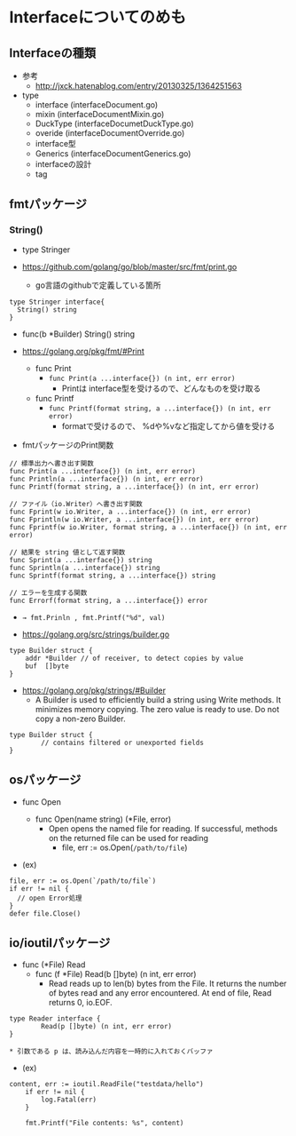 # Interfaceについてのめも


## Interfaceの種類
- 参考
  - http://jxck.hatenablog.com/entry/20130325/1364251563
- type
  - interface (interfaceDocument.go)
  - mixin (interfaceDocumentMixin.go)
  - DuckType (interfaceDocumetDuckType.go)
  - overide (interfaceDocumentOverride.go)
  - interface型
  - Generics (interfaceDocumentGenerics.go)
  - interfaceの設計
  - tag


## fmtパッケージ

### String()
- type Stringer

- https://github.com/golang/go/blob/master/src/fmt/print.go
  - go言語のgithubで定義している箇所
```
type Stringer interface{
  String() string
}
```
- func(b *Builder) String() string


- https://golang.org/pkg/fmt/#Print
  - func Print
    - `func Print(a ...interface{}) (n int, err error)`
      - Printは interface型を受けるので、どんなものを受け取る
  - func Printf
    - `func Printf(format string, a ...interface{}) (n int, err error)`
      - formatで受けるので、 %dや%vなど指定してから値を受ける

- fmtパッケージのPrint関数
```
// 標準出力へ書き出す関数
func Print(a ...interface{}) (n int, err error)
func Println(a ...interface{}) (n int, err error)
func Printf(format string, a ...interface{}) (n int, err error)

// ファイル（io.Writer）へ書き出す関数
func Fprint(w io.Writer, a ...interface{}) (n int, err error)
func Fprintln(w io.Writer, a ...interface{}) (n int, err error)
func Fprintf(w io.Writer, format string, a ...interface{}) (n int, err error)

// 結果を string 値として返す関数
func Sprint(a ...interface{}) string
func Sprintln(a ...interface{}) string
func Sprintf(format string, a ...interface{}) string

// エラーを生成する関数
func Errorf(format string, a ...interface{}) error
```
- `→ fmt.Prinln , fmt.Printf("%d", val)`


- https://golang.org/src/strings/builder.go
```
type Builder struct {
	addr *Builder // of receiver, to detect copies by value
	buf  []byte
}
```

- https://golang.org/pkg/strings/#Builder
  - A Builder is used to efficiently build a string using Write methods. It minimizes memory copying. The zero value is ready to use. Do not copy a non-zero Builder.
```
type Builder struct {
        // contains filtered or unexported fields
}
```


## osパッケージ
- func Open
  - func Open(name string) (*File, error)
    - Open opens the named file for reading. If successful, methods on the returned file can be used for reading
      - file, err := os.Open(`/path/to/file`)

- (ex)    
```
file, err := os.Open(`/path/to/file`)
if err != nil {
  // open Error処理
}
defer file.Close()
```

## io/ioutilパッケージ

- func (*File) Read
  - func (f *File) Read(b []byte) (n int, err error)
    - Read reads up to len(b) bytes from the File. It returns the number of bytes read and any error encountered. At end of file, Read returns 0, io.EOF.


```
type Reader interface {
        Read(p []byte) (n int, err error)
}

* 引数である p は、読み込んだ内容を一時的に入れておくバッファ
```

- (ex)
```
content, err := ioutil.ReadFile("testdata/hello")
	if err != nil {
		log.Fatal(err)
	}

	fmt.Printf("File contents: %s", content)
```
